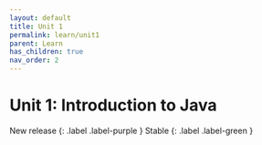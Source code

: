 ```yaml
---
layout: default
title: Unit 1
permalink: learn/unit1
parent: Learn
has_children: true
nav_order: 2
---
```


# Unit 1: Introduction to Java

New release {: .label .label-purple } Stable {: .label .label-green }
